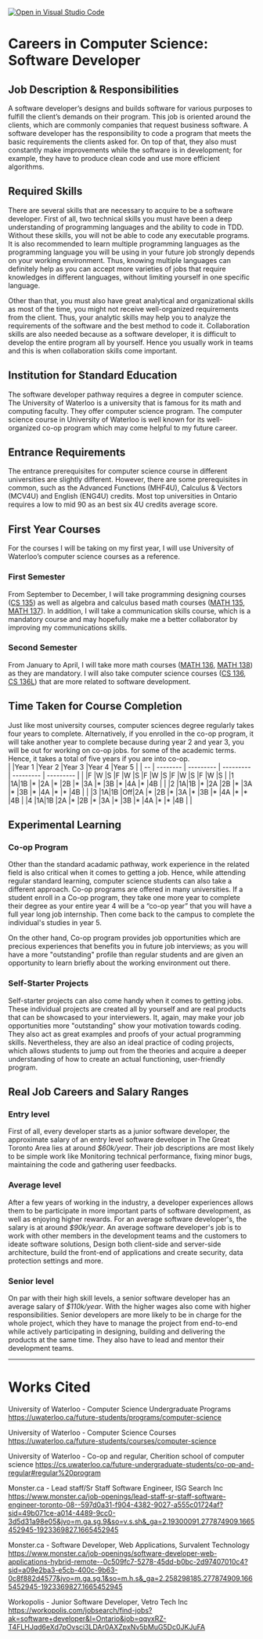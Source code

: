 [![Open in Visual Studio Code](https://classroom.github.com/assets/open-in-vscode-c66648af7eb3fe8bc4f294546bfd86ef473780cde1dea487d3c4ff354943c9ae.svg)](https://classroom.github.com/online_ide?assignment_repo_id=8806576&assignment_repo_type=AssignmentRepo)

# Careers in Computer Science: Software Developer

## Job Description & Responsibilities

A software developer’s designs and builds software for various purposes to fulfill the client’s demands on their program. 
This job is oriented around the clients, which are commonly companies that request business software. A software developer has the responsibility to code a program that meets the basic requirements the clients asked for. On top of that, they also must constantly make improvements while the software is in development; for example, they have to produce clean code and use more efficient algorithms. 


## Required Skills

There are several skills that are necessary to acquire to be a software developer. First of all, two technical skills you must have been a deep understanding of programming languages and the ability to code in TDD. Without these skills, you will not be able to code any executable programs. It is also recommended to learn multiple programming languages as the programming language you will be using in your future job strongly depends on your working environment. Thus, knowing multiple languages can definitely help as you can accept more varieties of jobs that require knowledges in different languages, without limiting yourself in one specific language.

Other than that, you must also have great analytical and organizational skills as most of the time, you might not receive well-organized requirements from the client. Thus, your analytic skills may help you to analyze the requirements of the software and the best method to code it. Collaboration skills are also needed because as a software developer, it is difficult to develop the entire program all by yourself. Hence you usually work in teams and this is when collaboration skills come important.


## Institution for Standard Education

The software developer pathway requires a degree in computer science.
The University of Waterloo is a university that is famous for its math and computing faculty. They offer computer science program. The computer science course in University of Waterloo is well known for its well-organized co-op program which may come helpful to my future career.


## Entrance Requirements

The entrance prerequisites for computer science course in different universities are slightly different. However, there are some prerequisites in common, such as the Advanced Functions (MHF4U), Calculus & Vectors (MCV4U) and English (ENG4U) credits. Most top universities in Ontario requires a low to mid 90 as an best six 4U credits average score. 


## First Year Courses

For the courses I will be taking on my first year, I will use University of Waterloo’s computer science courses as a reference. 

### First Semester
From September to December, I will take programming designing courses ([CS 135](http://ugradcalendar.uwaterloo.ca/courses/CS/135)) as well as algebra and calculus based math courses ([MATH 135](http://ugradcalendar.uwaterloo.ca/courses/MATH/135), [MATH 137](http://ugradcalendar.uwaterloo.ca/courses/MATH/137)). In addition, I will take a communication skills course, which is a mandatory course and may hopefully make me a better collaborator by improving my communications skills. 

### Second Semester
From January to April, I will take more math courses ([MATH 136](http://ugradcalendar.uwaterloo.ca/courses/MATH/136), [MATH 138](http://ugradcalendar.uwaterloo.ca/courses/MATH/138)) as they are mandatory. I will also take computer science courses ([CS 136](http://ugradcalendar.uwaterloo.ca/courses/CS/136), [CS 136L](https://ucalendar.uwaterloo.ca/2223/COURSE/course-CS.html#CS136L)) that are more related to software development. 


## Time Taken for Course Completion

Just like most university courses, computer sciences degree regularly takes four years to complete. Alternatively, if you enrolled in the co-op program, it will take another year to complete because during year 2 and year 3, you will be out for working on co-op jobs. for some of the academic terms. Hence, it takes a total of five years if you are into co-op.	 
|    |Year 1    |Year 2	    |Year 3	    |Year 4	    |Year 5     |
| -- | -------- | --------- | --------- | --------- | --------- |
|    |F	|W	|S	|F	|W	|S	|F	|W	|S	|F	|W	|S	|F	|W	|S  |
|1	 |1A|1B	|*	|2A	|*	|2B	|*	|3A	|*	|3B	|*	|4A	|*	|4B	|   |
|2	 |1A|1B	|*	|2A	|2B	|*	|3A	|*	|3B	|*	|4A	|*	|*	|4B	|   |
|3	 |1A|1B	|Off|2A	|*	|2B	|*	|3A	|*	|3B	|*	|4A	|*	|*	|4B |
|4	 |1A|1B	|2A	|*	|2B	|*	|3A	|*	|3B	|*	|4A	|*	|*	|4B	|   |

## Experimental Learning

### Co-op Program
Other than the standard acadamic pathway, work experience in the related field is also critical when it comes to getting a job. Hence, while attending regular standard learning, computer science students can also take a different approach. Co-op programs are offered in many universities. If a student enroll in a Co-op program, they take one more year to complete their degree as your entire year 4 will be a “co-op year” that you will have a full year long job internship. Then come back to the campus to complete the individual's studies in year 5.

On the other hand, Co-op program provides job opportunities which are precious experiences that benefits you in future job interviews; as you will have a more "outstanding" profile than regular students and are given an opportunity to learn briefly about the working environment out there. 

### Self-Starter Projects
Self-starter projects can also come handy when it comes to getting jobs. These individual projects are created all by yourself and are real products that can be showcased to your interviewers. It, again, may make your job opportunities more "outstanding" show your motivation towards coding. They also act as great examples and proofs of your actual programming skills. Nevertheless, they are also an ideal practice of coding projects, which allows students to jump out from the theories and acquire a deeper understanding of how to create an actual functioning, user-friendly program.


## Real Job Careers and Salary Ranges

### Entry level
First of all, every developer starts as a junior software developer, the approximate salary of an entry level software developer in The Great Toronto Area lies at around *$60k/year*. Their job descriptions are most likely to be simple work like Monitoring technical performance, fixing minor bugs, maintaining the code and gathering user feedbacks.

### Average level
After a few years of working in the industry, a developer experiences allows them to be participate in more important parts of software development, as well as enjoying higher rewards. For an average software developer's, the salary is at around *$90k/year*. An average software developer's job is to work with other members in the development teams and the customers to ideate software solutions, Design both client-side and server-side architecture, build the front-end of applications and create security, data protection settings and more.

### Senior level 
On par with their high skill levels, a senior software developer has an average salary of *$110k/year*. With the higher wages also come with higher responsibilities. Senior developers are more likely to be in charge for the whole project, which they have to manage the project from end-to-end while actively participating in designing, building and delivering the products at the same time. They also have to lead and mentor their development teams.

---

# Works Cited

University of Waterloo - Computer Science Undergraduate Programs
https://uwaterloo.ca/future-students/programs/computer-science 


University of Waterloo - Computer Science Courses
https://uwaterloo.ca/future-students/courses/computer-science 

University of Waterloo - Co-op and regular, Cherition school of computer science
https://cs.uwaterloo.ca/future-undergraduate-students/co-op-and-regular#regular%20program 

Monster.ca - Lead staff/Sr Staff Software Engineer, ISG Search Inc
https://www.monster.ca/job-openings/lead-staff-sr-staff-software-engineer-toronto-08--597d0a31-f904-4382-9027-a555c01724af?sid=49b071ce-a014-4489-9cc0-3d5d31a98e05&jvo=m.ga.sg.9&so=v.s.sh&_ga=2.19300091.277874909.1665452945-1923369827.1665452945 

Monster.ca - Software Developer, Web Applications, Survalent Technology
https://www.monster.ca/job-openings/software-developer-web-applications-hybrid-remote--0c509fc7-5278-45dd-b0bc-2d97407010c4?sid=a09e2ba3-e5cb-400c-9b63-0c8f882d4577&jvo=m.ga.sg.1&so=m.h.s&_ga=2.258298185.277874909.1665452945-1923369827.1665452945 

Workopolis - Junior Software Developer, Vetro Tech Inc
https://workopolis.com/jobsearch/find-jobs?ak=software+developer&l=Ontario&job=qqyxRZ-T4FLHJqd6eXd7pOvsci3LDAr0AXZpxNv5bMuG5Dc0JKJuFA 
